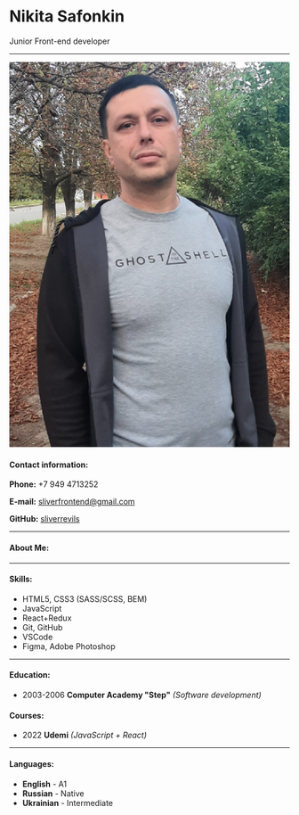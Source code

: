# Nikita Safonkin

Junior Front-end developer

***

![Nikita Safonkin](https://github.com/sliverrevils/resume/blob/main/foto.png)

#### Contact information:

**Phone:** +7 949 4713252

**E-mail:** sliverfrontend@gmail.com

**GitHub:** [sliverrevils](https://github.com/sliverrevils)

***

#### About Me:



***

#### Skills:

* HTML5, CSS3 (SASS/SCSS, BEM)
* JavaScript
* React+Redux
* Git, GitHub
* VSCode
* Figma, Adobe Photoshop

***

#### Education:

* 2003-2006 **Computer Academy "Step"**
*(Software development)*

#### Courses:

* 2022 **Udemi**
*(JavaScript + React)*

***

#### Languages:
* **English** - A1
* **Russian** - Native
* **Ukrainian** - Intermediate
